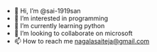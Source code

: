 - 👋 Hi, I’m @sai-1919san
- 👀 I’m interested in programming
- 🌱 I’m currently learning python
- 💞️ I’m looking to collaborate on microsoft
- 📫 How to reach me nagalasaiteja@gmail.com

<!---
sai-1919san/sai-1919san is a ✨ special ✨ repository because its `README.md` (this file) appears on your GitHub profile.
You can click the Preview link to take a look at your changes.
--->
